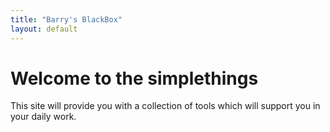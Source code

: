 ```yaml
---
title: "Barry's BlackBox"
layout: default
---
```


# Welcome to the simplethings

This site will provide you with a collection of tools which will support you in your daily work.
